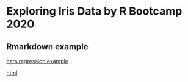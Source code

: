 # Exploring Iris Data by R Bootcamp 2020

## Rmarkdown example
[cars regression example](markdown_example.md)

[html](markdown_example.html)
